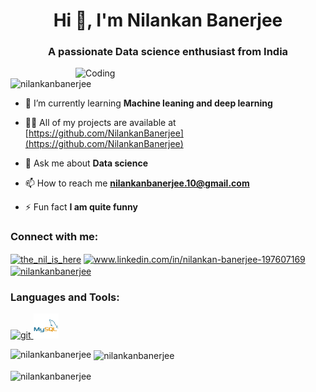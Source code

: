 <h1 align="center">Hi 👋, I'm Nilankan Banerjee</h1>
<h3 align="center">A passionate Data science enthusiast from India</h3>
<img align="right" alt="Coding" width="400" src="https://cdn.filestackcontent.com/efbSR18hT5uRKuo0zoMA">
<p align="left"> <img src="https://komarev.com/ghpvc/?username=nilankanbanerjee&label=Profile%20views&color=0e75b6&style=flat" alt="nilankanbanerjee" /> </p>

- 🌱 I’m currently learning **Machine leaning and deep learning**

- 👨‍💻 All of my projects are available at [https://github.com/NilankanBanerjee](https://github.com/NilankanBanerjee)

- 💬 Ask me about **Data science**

- 📫 How to reach me **nilankanbanerjee.10@gmail.com**

- ⚡ Fun fact **I am quite funny**

<h3 align="left">Connect with me:</h3>
<p align="left">
<a href="https://twitter.com/the_nil_is_here" target="blank"><img align="center" src="https://raw.githubusercontent.com/rahuldkjain/github-profile-readme-generator/master/src/images/icons/Social/twitter.svg" alt="the_nil_is_here" height="30" width="40" /></a>
<a href="https://linkedin.com/in/www.linkedin.com/in/nilankan-banerjee-197607169" target="blank"><img align="center" src="https://raw.githubusercontent.com/rahuldkjain/github-profile-readme-generator/master/src/images/icons/Social/linked-in-alt.svg" alt="www.linkedin.com/in/nilankan-banerjee-197607169" height="30" width="40" /></a>
<a href="https://instagram.com/nilankanbanerjee" target="blank"><img align="center" src="https://raw.githubusercontent.com/rahuldkjain/github-profile-readme-generator/master/src/images/icons/Social/instagram.svg" alt="nilankanbanerjee" height="30" width="40" /></a>
</p>

<h3 align="left">Languages and Tools:</h3>
<p align="left"> <a href="https://git-scm.com/" target="_blank" rel="noreferrer"> <img src="https://www.vectorlogo.zone/logos/git-scm/git-scm-icon.svg" alt="git" width="40" height="40"/> </a> <a href="https://www.mysql.com/" target="_blank" rel="noreferrer"> <img src="https://raw.githubusercontent.com/devicons/devicon/master/icons/mysql/mysql-original-wordmark.svg" alt="mysql" width="40" height="40"/> </a> </p>

<p><img align="left" src="https://github-readme-stats.vercel.app/api/top-langs?username=nilankanbanerjee&show_icons=true&locale=en&layout=compact" alt="nilankanbanerjee" /></p>

<p>&nbsp;<img align="center" src="https://github-readme-stats.vercel.app/api?username=nilankanbanerjee&show_icons=true&locale=en" alt="nilankanbanerjee" /></p>

<p><img align="center" src="https://github-readme-streak-stats.herokuapp.com/?user=nilankanbanerjee&" alt="nilankanbanerjee" /></p>
